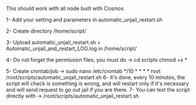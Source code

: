 This should work with all node built with Cosmos

1- Add your setting and parameters in automatic_unjail_restart.sh

2- Create directory /home/script/

3- Upload automatic_unjail_restart.sh + Automatic_unjail_and_restart_LOG.log in /home/script/

4- Do not forget the permission files, you must do ->
   cd scripts
   chmod +x *
   
5- Create crontab/job ->
   sudo nano /etc/crontab
   */10 * * * * root /root/scripts/automatic_unjail_restart.sh
6- it's done, every 10 minutes, the script will check is something is wrong, 
   and will restart only if it's necessary and will send request to go out jail if you are there.
7- You can test the script directly with ->
   /root/scripts/automatic_unjail_restart.sh
   
